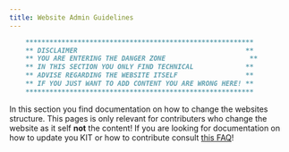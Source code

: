 ```yaml
---
title: Website Admin Guidelines
---
```



```md
    *********************************************************
    ** DISCLAIMER                                          **
    ** YOU ARE ENTERING THE DANGER ZONE                     **
    ** IN THIS SECTION YOU ONLY FIND TECHNICAL             ** 
    ** ADVISE REGARDING THE WEBSITE ITSELF                 ** 
    ** IF YOU JUST WANT TO ADD CONTENT YOU ARE WRONG HERE! **
    *********************************************************
```

In this section you find documentation on how to change the websites structure. This pages is only relevant for contributers who change the website as it self **not** the content! If you are looking for documentation on how to update you KIT or how to contribute consult [this  FAQ](/docs/kit-process/processes/contribute)!

